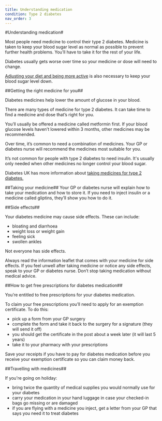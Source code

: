 ```yaml
---
title: Understanding medication
condition: Type 2 diabetes
nav_order: 3
---
```


#Understanding medication#

Most people need medicine to control their type 2 diabetes. Medicine is taken to keep your blood sugar level as normal as possible to prevent further health problems. You’ll have to take it for the rest of your life.

Diabetes usually gets worse over time so your medicine or dose will need to change.  

[Adjusting your diet and being more active](/type-2-diabetes/food-and-keeping-active) is also necessary to keep your blood sugar level down.

##Getting the right medicine for you##

Diabetes medicines help lower the amount of glucose in your blood.

<div class="notice" role="note" aria-label="Information">
  <p>
    There are many types of medicine for type 2 diabetes. It can take time to find a medicine and dose that’s right for you.
  </p>
</div>

You’ll usually be offered a medicine called metformin first. If your blood glucose levels haven’t lowered within 3 months, other medicines may be recommended.

Over time, it’s common to need a combination of medicines.  Your GP or diabetes nurse will recommend the medicines most suitable for you.

It’s not common for people with type 2 diabetes to need insulin. It's usually only needed when other medicines no longer control your blood sugar.

Diabetes UK has more information about [taking medicines for type 2 diabetes.](https://www.diabetes.org.uk/Guide-to-diabetes/What-is-diabetes/Diabetes-treatments/)

##Taking your medicine##
Your GP or diabetes nurse will explain how to take your medication and how to store it. If you need to inject insulin or a medicine called gliptins, they’ll show you how to do it.

##Side effects##

Your diabetes medicine may cause side effects.  These can include:

- bloating and diarrhoea
- weight loss or weight gain
- feeling sick
- swollen ankles

Not everyone has side effects.

Always read the information leaflet that comes with your medicine for side effects.  If you feel unwell after taking medicine or notice any side effects, speak to your GP or diabetes nurse.  Don’t stop taking medication without medical advice.

##How to get free prescriptions for diabetes medication##

You’re entitled to free prescriptions for your diabetes medication.

To claim your free prescriptions you’ll need to apply for an exemption certificate. To do this:

- pick up a form from your GP surgery
- complete the form and take it back to the surgery for a signature (they will send it off)
- you should get the certificate in the post about a week later (it will last 5 years)
- take it to your pharmacy with your prescriptions

Save your receipts if you have to pay for diabetes medication before you receive your exemption certificate so you can claim money back.

##Travelling with medicines##

If you're going on holiday:

- bring twice the quantity of medical supplies you would normally use for your diabetes
- carry your medication in your hand luggage in case your checked-in bags go missing or are damaged
- if you are flying with a medicine you inject, get a letter from your GP that says you need it to treat diabetes

